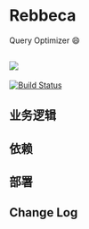 # Rebbeca
Query Optimizer :smile:

![](https://github.com/tuuna00/Rebbeca/5c8085530722f03378af2600.png)
-------------------------------

[![Build Status](https://travis-ci.org/pubnub/java.svg?branch=master)](https://travis-ci.org/pubnub/java)

## 业务逻辑

## 依赖

## 部署

## Change Log

